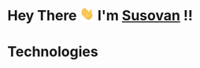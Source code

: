 <!---
- 👋 Hi, I’m @dassusovan
- 👀 I’m interested in ...
- 🌱 I’m currently learning ...
- 💞️ I’m looking to collaborate on ...
- 📫 How to reach me ...


dassusovan/dassusovan is a ✨ special ✨ repository because its `README.md` (this file) appears on your GitHub profile.
You can click the Preview link to take a look at your changes.
--->
#  Hey There <img src="https://github.com/dassusovan/dassusovan/blob/main/Assets/Hi.gif" width="29px"> I'm [Susovan](https://www.linkedin.com/in/susovan-das-851158103/) !!

# Technologies
